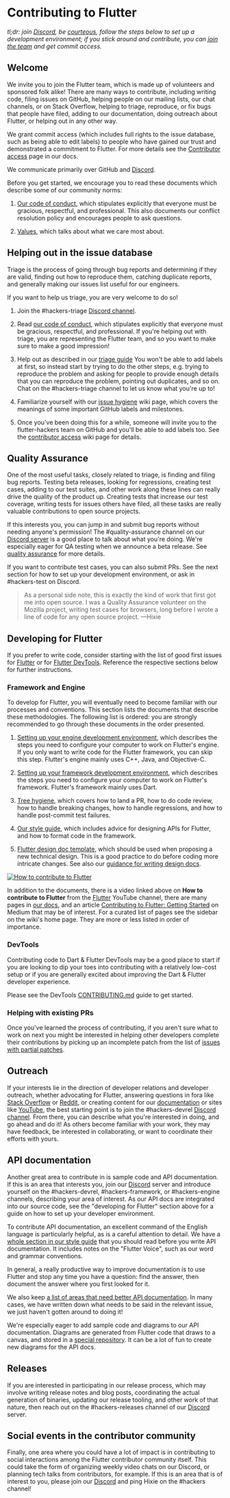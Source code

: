 <!-- when editing this file also update https://github.com/flutter/.github/blob/main/CONTRIBUTING.md -->

Contributing to Flutter
=======================

_tl;dr: join [Discord](./docs/contributing/Chat.md), be [courteous](CODE_OF_CONDUCT.md), follow the steps below to set up a development environment; if you stick around and contribute, you can [join the team](./docs/contributing/Contributor-access.md) and get commit access._

Welcome
-------

We invite you to join the Flutter team, which is made up of volunteers and sponsored folk alike!
There are many ways to contribute, including writing code, filing issues on GitHub, helping people
on our mailing lists, our chat channels, or on Stack Overflow, helping to triage, reproduce, or
fix bugs that people have filed, adding to our documentation,
doing outreach about Flutter, or helping out in any other way.

We grant commit access (which includes full rights to the issue
database, such as being able to edit labels) to people who have gained
our trust and demonstrated a commitment to Flutter. For more details
see the [Contributor access](./docs/contributing/Contributor-access.md)
page in our docs.

We communicate primarily over GitHub and [Discord](./docs/contributing/Chat.md).

Before you get started, we encourage you to read these documents which describe some of our community norms:

1. [Our code of conduct](CODE_OF_CONDUCT.md), which stipulates explicitly
   that everyone must be gracious, respectful, and professional. This
   also documents our conflict resolution policy and encourages people
   to ask questions.

2. [Values](./docs/about/Values.md),
   which talks about what we care most about.

Helping out in the issue database
---------------------------------

Triage is the process of going through bug reports and determining if they are valid, finding out
how to reproduce them, catching duplicate reports, and generally making our issues list
useful for our engineers.

If you want to help us triage, you are very welcome to do so!

1. Join the #hackers-triage [Discord channel](./docs/contributing/Chat.md).

2. Read [our code of conduct](CODE_OF_CONDUCT.md), which stipulates explicitly
   that everyone must be gracious, respectful, and professional. If you're helping out
   with triage, you are representing the Flutter team, and so you want to make sure to
   make a good impression!

3. Help out as described in our [triage guide](./docs/triage/README.md)
   You won't be able to add labels at first, so instead start by trying to
   do the other steps, e.g. trying to reproduce the problem and asking for people to
   provide enough details that you can reproduce the problem, pointing out duplicates,
   and so on. Chat on the #hackers-triage channel to let us know what you're up to!

4. Familiarize yourself with our
   [issue hygiene](./docs/contributing/issue_hygiene/README.md) wiki page,
   which covers the meanings of some important GitHub labels and
   milestones.

5. Once you've been doing this for a while, someone will invite you to the flutter-hackers
   team on GitHub and you'll be able to add labels too. See the
   [contributor access](./docs/contributing/Contributor-access.md) wiki
   page for details.


Quality Assurance
-----------------

One of the most useful tasks, closely related to triage, is finding and filing bug reports. Testing
beta releases, looking for regressions, creating test cases, adding to our test suites, and
other work along these lines can really drive the quality of the product up. Creating tests
that increase our test coverage, writing tests for issues others have filed, all these tasks
are really valuable contributions to open source projects.

If this interests you, you can jump in and submit bug reports without needing anyone's permission!
The #quality-assurance channel on our [Discord server](./docs/contributing/Chat.md)
is a good place to talk about what you're doing. We're especially eager for QA testing when
we announce a beta release. See [quality assurance](./docs/releases/Quality-Assurance.md) for
more details.

If you want to contribute test cases, you can also submit PRs. See the next section
for how to set up your development environment, or ask in #hackers-test on Discord.

> As a personal side note, this is exactly the kind of work that first got me into open
> source. I was a Quality Assurance volunteer on the Mozilla project, writing test cases for
> browsers, long before I wrote a line of code for any open source project. —Hixie


Developing for Flutter
----------------------

If you prefer to write code, consider starting with the list of good
first issues for [Flutter][flutter-gfi] or for [Flutter DevTools][devtools-gfi].
Reference the respective sections below for further instructions.

[flutter-gfi]: https://github.com/flutter/flutter/issues?q=is%3Aopen+is%3Aissue+label%3A%22good+first+issue%22
[devtools-gfi]: https://github.com/flutter/devtools/labels/good%20first%20issue

### Framework and Engine

To develop for Flutter, you will eventually need to become familiar
with our processes and conventions. This section lists the documents
that describe these methodologies. The following list is ordered: you
are strongly recommended to go through these documents in the order
presented.

1. [Setting up your engine development environment](./engine/src/flutter/docs/contributing/Setting-up-the-Engine-development-environment.md),
   which describes the steps you need to configure your computer to
   work on Flutter's engine. If you only want to write code for the
   Flutter framework, you can skip this step. Flutter's engine mainly
   uses C++, Java, and Objective-C.

2. [Setting up your framework development environment](./docs/contributing/Setting-up-the-Framework-development-environment.md),
   which describes the steps you need to configure your computer to
   work on Flutter's framework. Flutter's framework mainly uses Dart.

3. [Tree hygiene](./docs/contributing/Tree-hygiene.md),
   which covers how to land a PR, how to do code review, how to
   handle breaking changes, how to handle regressions, and how to
   handle post-commit test failures.

4. [Our style guide](./docs/contributing/Style-guide-for-Flutter-repo.md),
   which includes advice for designing APIs for Flutter, and how to
   format code in the framework.

5. [Flutter design doc template](https://flutter.dev/go/template),
   which should be used when proposing a new technical design.  This is a good
   practice to do before coding more intricate changes.
   See also our [guidance for writing design docs](./docs/contributing/Design-Documents.md).

[![How to contribute to Flutter](https://img.youtube.com/vi/4yBgOBAOx_A/0.jpg)](https://www.youtube.com/watch?v=4yBgOBAOx_A)

In addition to the documents, there is a video linked above on **How to contribute to Flutter**
from the [Flutter](https://youtube.com/c/flutterdev) YouTube channel,
there are many pages in [our docs](./docs/README.md),
and an article [Contributing to Flutter: Getting Started](https://medium.com/@ayushbherwani/contributing-to-flutter-getting-started-a0db68cbcd5b)
on Medium that may be of interest. For a curated list of pages see the sidebar
on the wiki's home page. They are more or less listed in order of importance.

### DevTools

Contributing code to Dart & Flutter DevTools may be a good place to start if you are
looking to dip your toes into contributing with a relatively low-cost setup or if you
are generally excited about improving the Dart & Flutter developer experience.

Please see the DevTools [CONTRIBUTING.md](https://github.com/flutter/devtools/blob/master/CONTRIBUTING.md)
guide to get started.

### Helping with existing PRs

Once you've learned the process of contributing, if you aren't sure what to work on next you
might be interested in helping other developers complete their contributions by picking up an
incomplete patch from the list of [issues with partial patches][has-partial-patch].

[has-partial-patch]: https://github.com/flutter/flutter/labels/has%20partial%20patch

Outreach
--------

If your interests lie in the direction of developer relations and developer outreach,
whether advocating for Flutter, answering questions in fora like
[Stack Overflow](https://stackoverflow.com/questions/tagged/flutter?sort=Newest&filters=NoAnswers,NoAcceptedAnswer&edited=true)
or [Reddit](https://www.reddit.com/r/flutterhelp/new/?f=flair_name%3A%22OPEN%22),
or creating content for our [documentation](https://docs.flutter.dev/)
or sites like [YouTube](https://www.youtube.com/results?search_query=flutter&sp=EgQIAxAB),
the best starting point is to join the #hackers-devrel [Discord channel](./docs/contributing/Chat.md).
From there, you can describe what you're interested in doing, and go ahead and do it!
As others become familiar with your work, they may have feedback, be interested in
collaborating, or want to coordinate their efforts with yours.


API documentation
-----------------

Another great area to contribute in is sample code and API documentation. If this is an area that interests you, join our
[Discord](./docs/contributing/Chat.md) server and introduce yourself on the #hackers-devrel, #hackers-framework,
or #hackers-engine channels, describing your area of interest. As our API docs are integrated into our source code, see the
"developing for Flutter" section above for a guide on how to set up your developer environment.

To contribute API documentation, an excellent command of the English language is particularly helpful, as is a careful attention to detail.
We have a [whole section in our style guide](./docs/contributing/Style-guide-for-Flutter-repo.md#documentation-dartdocs-javadocs-etc)
that you should read before you write API documentation. It includes notes on the "Flutter Voice", such as our word and grammar conventions.

In general, a really productive way to improve documentation is to use Flutter and stop any time you have a question: find the answer, then
document the answer where you first looked for it.

We also keep [a list of areas that need better API documentation](https://github.com/flutter/flutter/issues?q=is%3Aopen+is%3Aissue+label%3A%22d%3A+api+docs%22+sort%3Areactions-%2B1-desc).
In many cases, we have written down what needs to be said in the relevant issue, we just haven't gotten around to doing it!

We're especially eager to add sample code and diagrams to our API documentation. Diagrams are generated from Flutter code that
draws to a canvas, and stored in a [special repository](https://github.com/flutter/assets-for-api-docs/#readme). It can be a lot of fun
to create new diagrams for the API docs.


Releases
--------

If you are interested in participating in our release process, which may involve writing release notes and blog posts, coordinating the actual
generation of binaries, updating our release tooling, and other work of that nature, then reach out on the #hackers-releases
channel of our [Discord](./docs/contributing/Chat.md) server.


Social events in the contributor community
------------------------------------------

Finally, one area where you could have a lot of impact is in contributing to social interactions among the Flutter contributor community itself.
This could take the form of organizing weekly video chats on our Discord, or planning tech talks from contributors, for example.
If this is an area that is of interest to you, please join our [Discord](./docs/contributing/Chat.md) and ping Hixie on the #hackers
channel!
